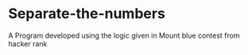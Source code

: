 # Separate-the-numbers
A Program developed using the logic given in Mount blue contest from hacker rank
